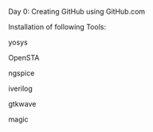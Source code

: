 Day 0:
Creating GitHub using GitHub.com


Installation of following Tools:

yosys

OpenSTA

ngspice 

iverilog

gtkwave

magic

